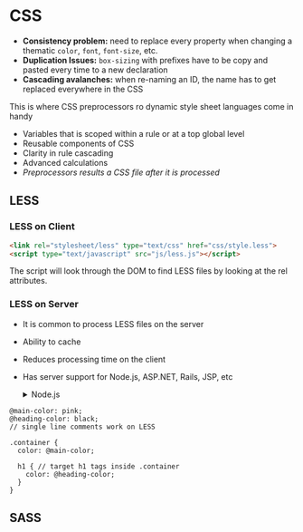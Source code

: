 # CSS 

- **Consistency problem:** need to replace every property when changing a thematic `color`, `font`, `font-size`, etc.
- **Duplication Issues:** `box-sizing` with prefixes have to be copy and pasted every time to a new declaration
- **Cascading avalanches:** when re-naming an ID, the name has to get replaced everywhere in the CSS 


This is where CSS preprocessors ro dynamic style sheet languages come in handy
  - Variables that is scoped within a rule or at a top global level
  - Reusable components of CSS
  - Clarity in rule cascading
  - Advanced calculations
  - *Preprocessors results a CSS file after it is processed*

## LESS

### LESS on Client

```html
<link rel="stylesheet/less" type="text/css" href="css/style.less">
<script type="text/javascript" src="js/less.js"></script>
```

The script will look through the DOM to find LESS files by looking at the rel attributes.

### LESS on Server

- It is common to process LESS files on the server
- Ability to cache
- Reduces processing time on the client
- Has server support for Node.js, ASP.NET, Rails, JSP, etc
  <details>
    <summary>Node.js</summary>

  ```node
  // use Node package manager to install LESS on the server
  $ npm install less
  // require LESS as part of the project
  var less = require('less');
  // use the LESS class to render content
  less.render(lessContents, function(e,css) {
    console.log(css);
  }
  ```
  </details>


```less
@main-color: pink;
@heading-color: black;
// single line comments work on LESS

.container {
  color: @main-color;
  
  h1 { // target h1 tags inside .container
    color: @heading-color;
  }
}
```

## SASS
